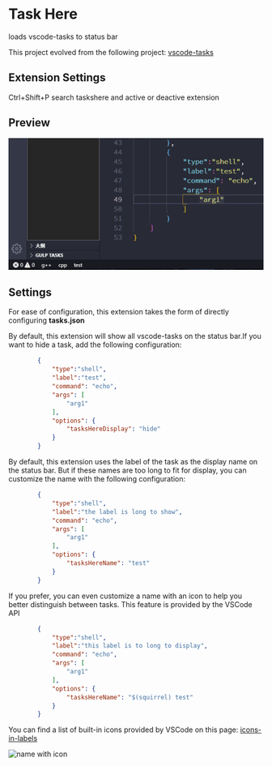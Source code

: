 # Task Here

loads vscode-tasks to status bar

This project evolved from the following project:
[vscode-tasks](https://github.com/actboy168/vscode-tasks)

## Extension Settings

Ctrl+Shift+P
search taskshere and active or deactive extension

## Preview

[![preview](src\resource\preview.png)](https://github.com/alexzshl/vscode-taskhere/blob/master/src/resource/preview.png?raw=true)

## Settings

For ease of configuration, this extension takes the form of directly configuring **tasks.json**

By default, this extension will show all vscode-tasks on the status bar.If you want to hide a task, add the following configuration:

```json
        {
            "type":"shell",
            "label":"test",
            "command": "echo",
            "args": [
                "arg1"
            ],
            "options": {
                "tasksHereDisplay": "hide"
            }
        }
```

By default, this extension uses the label of the task as the display name on the status bar. But if these names are too long to fit for display, you can customize the name with the following configuration:

```json
        {
            "type":"shell",
            "label":"the label is long to show",
            "command": "echo",
            "args": [
                "arg1"
            ],
            "options": {
                "tasksHereName": "test"
            }
        }
```

If you prefer, you can even customize a name with an icon to help you better distinguish between tasks. This feature is provided by the VSCode API

```json
        {
            "type":"shell",
            "label":"this label is to long to display",
            "command": "echo",
            "args": [
                "arg1"
            ],
            "options": {
                "tasksHereName": "$(squirrel) test"
            }
        }
```

You can find a list of built-in icons provided by VSCode on this page: [icons-in-labels](https://code.visualstudio.com/api/references/icons-in-labels)

![name with icon](https://i.loli.net/2019/08/24/qvKGfs9PiuSXRTj.png)
